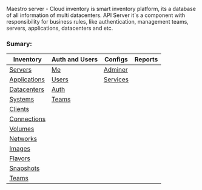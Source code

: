 Maestro server - Cloud inventory is smart inventory platform, its a database of all information of multi datacenters.
API Server it`s a component with responsibility for business rules, like authentication, management teams, servers, applications, datacenters and etc.
### Sumary:
| Inventory | Auth and Users | Configs | Reports
| ------ | ------ | ------ | ------ |
| [Servers](../inventory/index.html#api-Servers) | [Me](../identity/index.html#api-Me) | [Adminer](../adminer/index.html#api-Adminer) | |
| [Applications](../inventory/index.html#api-Applications) | [Users](../identity/index.html#api-Users) | [Services](../adminer/index.html#api-Services) | |
| [Datacenters](../inventory/index.html#api-Datacenters) | [Auth](../identity/index.html#api-Auth) | | |
| [Systems](../inventory/index.html#api-Systems) | [Teams](../identity/index.html#api-Teams) | | |
| [Clients](../inventory/index.html#api-Clients) | |
| [Connections](../inventory/index.html#api-Connections) | | | |
| [Volumes](../inventory/index.html#api-Volumes) | |
| [Networks](../inventory/index.html#api-Networks) | | | |
| [Images](../inventory/index.html#api-Images) | |
| [Flavors](../inventory/index.html#api-Flavors) | | | |
| [Snapshots](../inventory/index.html#api-Snapshots) | |
| [Teams](../inventory/index.html#api-Teams) | | | |
